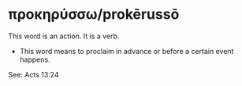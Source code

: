 # προκηρύσσω/prokērussō
This word is an action. It is a verb.

* This word means to proclaim in advance or before a certain event happens.

See: Acts 13:24

